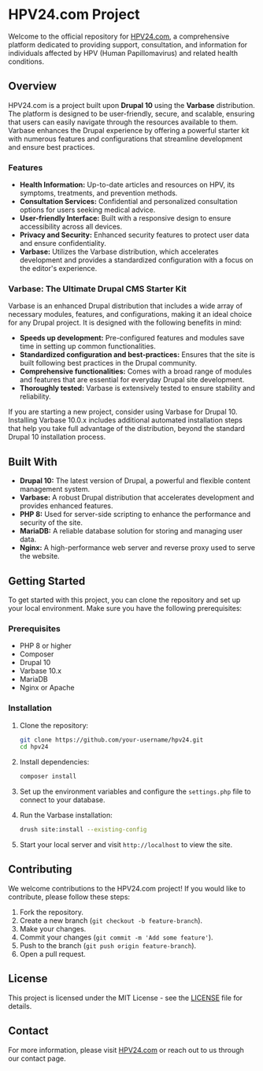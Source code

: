 # HPV24.com Project

Welcome to the official repository for [HPV24.com](https://hpv24.com), a comprehensive platform dedicated to providing support, consultation, and information for individuals affected by HPV (Human Papillomavirus) and related health conditions.

## Overview

HPV24.com is a project built upon **Drupal 10** using the **Varbase** distribution. The platform is designed to be user-friendly, secure, and scalable, ensuring that users can easily navigate through the resources available to them. Varbase enhances the Drupal experience by offering a powerful starter kit with numerous features and configurations that streamline development and ensure best practices.

### Features

- **Health Information:** Up-to-date articles and resources on HPV, its symptoms, treatments, and prevention methods.
- **Consultation Services:** Confidential and personalized consultation options for users seeking medical advice.
- **User-friendly Interface:** Built with a responsive design to ensure accessibility across all devices.
- **Privacy and Security:** Enhanced security features to protect user data and ensure confidentiality.
- **Varbase:** Utilizes the Varbase distribution, which accelerates development and provides a standardized configuration with a focus on the editor's experience.

### Varbase: The Ultimate Drupal CMS Starter Kit

Varbase is an enhanced Drupal distribution that includes a wide array of necessary modules, features, and configurations, making it an ideal choice for any Drupal project. It is designed with the following benefits in mind:

- **Speeds up development:** Pre-configured features and modules save time in setting up common functionalities.
- **Standardized configuration and best-practices:** Ensures that the site is built following best practices in the Drupal community.
- **Comprehensive functionalities:** Comes with a broad range of modules and features that are essential for everyday Drupal site development.
- **Thoroughly tested:** Varbase is extensively tested to ensure stability and reliability.

If you are starting a new project, consider using Varbase for Drupal 10. Installing Varbase 10.0.x includes additional automated installation steps that help you take full advantage of the distribution, beyond the standard Drupal 10 installation process.

## Built With

- **Drupal 10:** The latest version of Drupal, a powerful and flexible content management system.
- **Varbase:** A robust Drupal distribution that accelerates development and provides enhanced features.
- **PHP 8:** Used for server-side scripting to enhance the performance and security of the site.
- **MariaDB:** A reliable database solution for storing and managing user data.
- **Nginx:** A high-performance web server and reverse proxy used to serve the website.

## Getting Started

To get started with this project, you can clone the repository and set up your local environment. Make sure you have the following prerequisites:

### Prerequisites

- PHP 8 or higher
- Composer
- Drupal 10
- Varbase 10.x
- MariaDB
- Nginx or Apache

### Installation

1. Clone the repository:
    ```bash
    git clone https://github.com/your-username/hpv24.git
    cd hpv24
    ```

2. Install dependencies:
    ```bash
    composer install
    ```

3. Set up the environment variables and configure the `settings.php` file to connect to your database.

4. Run the Varbase installation:
    ```bash
    drush site:install --existing-config
    ```

5. Start your local server and visit `http://localhost` to view the site.

## Contributing

We welcome contributions to the HPV24.com project! If you would like to contribute, please follow these steps:

1. Fork the repository.
2. Create a new branch (`git checkout -b feature-branch`).
3. Make your changes.
4. Commit your changes (`git commit -m 'Add some feature'`).
5. Push to the branch (`git push origin feature-branch`).
6. Open a pull request.

## License

This project is licensed under the MIT License - see the [LICENSE](LICENSE) file for details.

## Contact

For more information, please visit [HPV24.com](https://hpv24.com) or reach out to us through our contact page.

